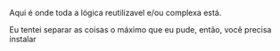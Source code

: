 
Aqui é onde toda a lógica reutilizavel e/ou complexa está.

Eu tentei separar as coisas o máximo que eu pude, então, você precisa instalar 